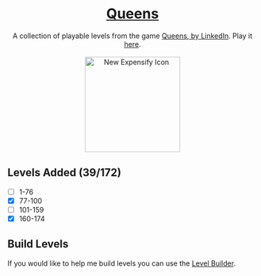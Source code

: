 <div align="center">
  <h1>
    <a href="https://queens-linkedin.vercel.app/">
      Queens
    </a>
  </h1>
  <div>
    A collection of playable levels from the game
    <a href="https://www.linkedin.com/showcase/queens-game">
      Queens, by LinkedIn</a
    >. Play it <a href="https://queensgame.vercel.app/"> here</a>.
  </div>

  <br />
  
  <img src="https://github.com/user-attachments/assets/b75c29d6-546a-43e9-8d40-a5ba7f63b332" width="192" alt="New Expensify Icon">
</div>

## Levels Added (39/172)

- [ ] 1-76
- [x] 77-100
- [ ] 101-159
- [x] 160-174

## Build Levels

If you would like to help me build levels you can use the [Level Builder](https://queens-linkedin.vercel.app/level-builder).

